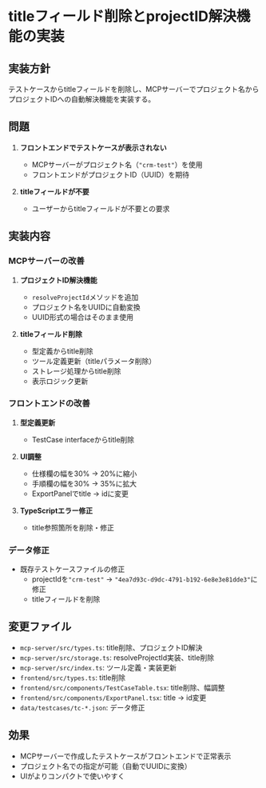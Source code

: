 # titleフィールド削除とprojectID解決機能の実装

## 実装方針
テストケースからtitleフィールドを削除し、MCPサーバーでプロジェクト名からプロジェクトIDへの自動解決機能を実装する。

## 問題
1. **フロントエンドでテストケースが表示されない**
   - MCPサーバーがプロジェクト名（`"crm-test"`）を使用
   - フロントエンドがプロジェクトID（UUID）を期待
   
2. **titleフィールドが不要**
   - ユーザーからtitleフィールドが不要との要求

## 実装内容

### MCPサーバーの改善
1. **プロジェクトID解決機能**
   - `resolveProjectId`メソッドを追加
   - プロジェクト名をUUIDに自動変換
   - UUID形式の場合はそのまま使用

2. **titleフィールド削除**
   - 型定義からtitle削除
   - ツール定義更新（titleパラメータ削除）
   - ストレージ処理からtitle削除
   - 表示ロジック更新

### フロントエンドの改善
1. **型定義更新**
   - TestCase interfaceからtitle削除
   
2. **UI調整**
   - 仕様欄の幅を30% → 20%に縮小
   - 手順欄の幅を30% → 35%に拡大
   - ExportPanelでtitle → idに変更

3. **TypeScriptエラー修正**
   - title参照箇所を削除・修正

### データ修正
- 既存テストケースファイルの修正
  - projectIdを`"crm-test"` → `"4ea7d93c-d9dc-4791-b192-6e8e3e81dde3"`に修正
  - titleフィールドを削除

## 変更ファイル
- `mcp-server/src/types.ts`: title削除、プロジェクトID解決
- `mcp-server/src/storage.ts`: resolveProjectId実装、title削除
- `mcp-server/src/index.ts`: ツール定義・実装更新
- `frontend/src/types.ts`: title削除
- `frontend/src/components/TestCaseTable.tsx`: title削除、幅調整
- `frontend/src/components/ExportPanel.tsx`: title → id変更
- `data/testcases/tc-*.json`: データ修正

## 効果
- MCPサーバーで作成したテストケースがフロントエンドで正常表示
- プロジェクト名での指定が可能（自動でUUIDに変換）
- UIがよりコンパクトで使いやすく